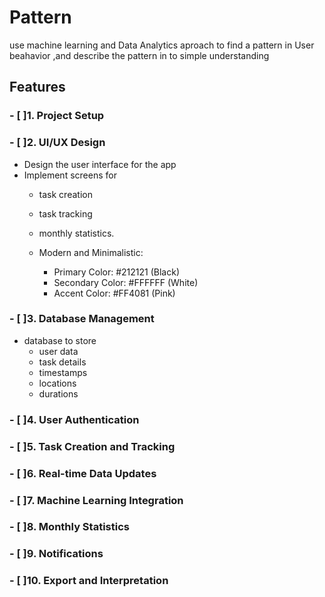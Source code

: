 # Pattern

use machine learning and Data Analytics aproach to find a pattern in User beahavior ,and describe the pattern in to simple understanding

## Features

### - [ ]1. Project Setup

### - [ ]2. UI/UX Design

- Design the user interface for the app
- Implement screens for
  - task creation
  - task tracking
  - monthly statistics.
  - Modern and Minimalistic:

    - Primary Color: #212121 (Black)
    - Secondary Color: #FFFFFF (White)
    - Accent Color: #FF4081 (Pink)

### - [ ]3. Database Management

- database to store
  - user data
  - task details
  - timestamps
  - locations
  - durations

### - [ ]4. User Authentication

### - [ ]5. Task Creation and Tracking

### - [ ]6. Real-time Data Updates

### - [ ]7. Machine Learning Integration

### - [ ]8. Monthly Statistics

### - [ ]9. Notifications

### - [ ]10. Export and Interpretation
